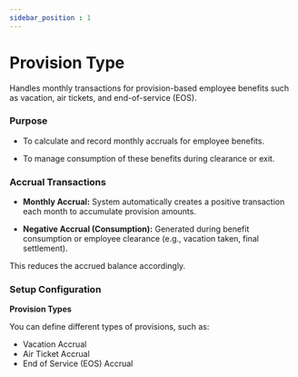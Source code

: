```yaml
---
sidebar_position : 1
---
```


# Provision Type

Handles monthly transactions for provision-based employee benefits such as vacation, air tickets, and end-of-service (EOS).

### Purpose

  - To calculate and record monthly accruals for employee benefits.

  - To manage consumption of these benefits during clearance or exit.

### Accrual Transactions

  - **Monthly Accrual:** System automatically creates a positive transaction each month to accumulate provision amounts.

  - **Negative Accrual (Consumption):** Generated during benefit consumption or employee clearance (e.g., vacation taken, final settlement).

This reduces the accrued balance accordingly.

### Setup Configuration

**Provision Types**

You can define different types of provisions, such as:

  - Vacation Accrual
  - Air Ticket Accrual
  - End of Service (EOS) Accrual